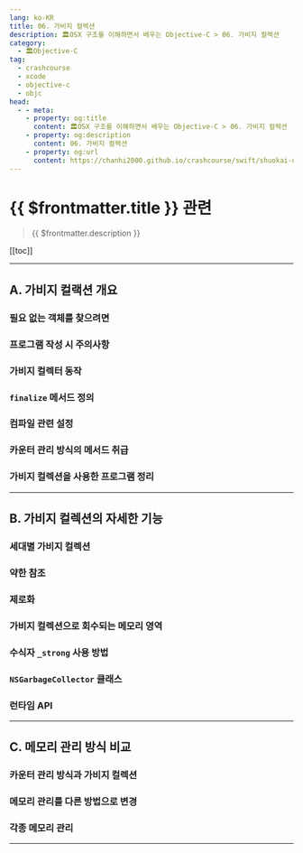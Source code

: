 ```yaml
---
lang: ko-KR
title: 06. 가비지 컬렉션
description: 🏛OSX 구조를 이해하면서 배우는 Objective-C > 06. 가비지 컬렉션
category:
  - 🏛Objective-C
tag: 
  - crashcourse
  - xcode
  - objective-c
  - objc
head:
  - - meta:
    - property: og:title
      content: 🏛OSX 구조를 이해하면서 배우는 Objective-C > 06. 가비지 컬렉션
    - property: og:description
      content: 06. 가비지 컬렉션
    - property: og:url
      content: https://chanhi2000.github.io/crashcourse/swift/shuokai-objc/06.html
---
```


# {{ $frontmatter.title }} 관련

> {{ $frontmatter.description }}

[[toc]]

---

## A. 가비지 컬랙션 개요

### 필요 없는 객체를 찾으려면

### 프로그램 작성 시 주의사항

### 가비지 컬렉터 동작

### `finalize` 메서드 정의

### 컴파일 관련 설정

### 카운터 관리 방식의 메서드 취급

### 가비지 컬렉션을 사용한 프로그램 정리

---

## B. 가비지 컬렉션의 자세한 기능

### 세대별 가비지 컬렉션

### 약한 참조

### 제로화

### 가비지 컬렉션으로 회수되는 메모리 영역

### 수식자 `_strong` 사용 방법

### `NSGarbageCollector` 클래스

### 런타임 API

---

## C. 메모리 관리 방식 비교

### 카운터 관리 방식과 가비지 컬렉션

### 메모리 관리를 다른 방법으로 변경

### 각종 메모리 관리

---

<TagLinks />